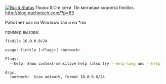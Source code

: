 ﻿[![Build Status](https://drone.io/github.com/hdhog/findilo/status.png)](https://drone.io/github.com/hdhog/findilo/latest)
Поиск ILO в сети.
По мотивам скрипта findilos http://blog.nachotech.com/?p=63

Работает как на Windows так и на *nix

пример вызова:
```bash
findilo 10.0.0.0/24
```
```bash
usage: findilo [<flags>] <network>

Flags:
  --help  Show context-sensitive help (also try --help-long and --help-man).

Args:
  <network>  Scan network, format 10.0.0.0/24
```